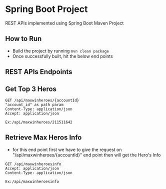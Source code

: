 # Spring Boot   Project
REST APIs implemented using Spring Boot  Maven Project

## How to Run

* Build the project by running `mvn clean package`
* Once successfully built, hit the below end points 

## REST APIs Endpoints
## Get Top 3 Heros  
```
GET /api/maxwinheroes/{accountId}
"account_id" as path param  
Content-Type: application/json
Accept: application/json

Ex:/api/maxwinheroes/211511642

```


## Retrieve Max Heros Info 
* for this end point first we have to give the request on "/api/maxwinheroes/{accountId}" end point then will get the Hero's Info 

```
GET /api/maxwinheroesinfo
Accept: application/json
Content-Type: application/json

Ex:/api/maxwinheroesinfo
```
